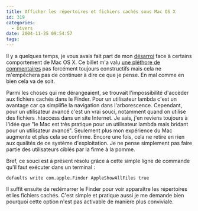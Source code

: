 ```yaml
---
title: Afficher les répertoires et fichiers cachés sous Mac OS X
id: 319
categories:
  - Divers
date: 2004-11-25 09:54:57
tags:
---
```


Il y a quelques temps, je vous avais fait part de mon [désarroi](/blog/2004/10/19/294-offre-logiciel-sur-mac-os-x "Mac OS X me laisse dubitatif") face à certains comportement de Mac OS X. Ce billet m'a valu [une pléthore de commentaires](/blog/2004/10/19/294-offre-logiciel-sur-mac-os-x#commentaires "Commentaires pour le billet &quot;Mac OS X me laisse dubitatif&quot;") pas forcément toujours constructifs mais cela ne m'empêchera pas de continuer à dire ce que je pense. En mal comme en bien cela va de soit.

Parmi les choses qui me dérangeaient, se trouvait l'impossibilité d'accèder aux fichiers cachés dans le Finder. Pour un utilisateur lambda c'est un avantage car ça simplifie la navigation dans l'arborescence. Cependant, pour un utilisateur avancé c'est un vrai souci, notamment quand on utilise des fichiers .htaccess dans un site Internet. Je sais, j'en reviens toujours à l'idée que "le Mac est très pratique pour un utilisateur lambda mais bridant pour un utilisateur avancé". Seulement plus mon expérience du Mac augmente et plus cela se confirme. Encore une fois, cela ne retire en rien aux qualités de ce système d'exploitation. Je ne pense simplement pas faire partie des utilisateurs ciblés par la firme à la pomme.

Bref, ce souci est à présent résolu grâce à cette simple ligne de commande qu'il faut exécuter dans un terminal&nbsp;:

`defaults write com.apple.Finder AppleShowAllFiles true`

Il suffit ensuite de redémarrer le Finder pour voir apparaître les répertoires et les fichiers cachés. C'est simple et pratique aussi je me demande bien pourquoi cette option n'est pas activable de manière plus conviviale.